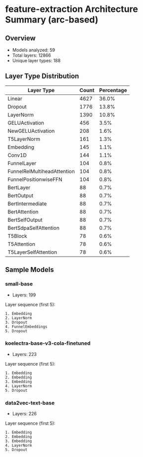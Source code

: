 # feature-extraction Architecture Summary (arc-based)

## Overview
- Models analyzed: 59
- Total layers: 12866
- Unique layer types: 188

## Layer Type Distribution
| Layer Type | Count | Percentage |
|-----------|-------|------------|
| Linear | 4627 | 36.0% |
| Dropout | 1776 | 13.8% |
| LayerNorm | 1390 | 10.8% |
| GELUActivation | 456 | 3.5% |
| NewGELUActivation | 208 | 1.6% |
| T5LayerNorm | 161 | 1.3% |
| Embedding | 145 | 1.1% |
| Conv1D | 144 | 1.1% |
| FunnelLayer | 104 | 0.8% |
| FunnelRelMultiheadAttention | 104 | 0.8% |
| FunnelPositionwiseFFN | 104 | 0.8% |
| BertLayer | 88 | 0.7% |
| BertOutput | 88 | 0.7% |
| BertIntermediate | 88 | 0.7% |
| BertAttention | 88 | 0.7% |
| BertSelfOutput | 88 | 0.7% |
| BertSdpaSelfAttention | 88 | 0.7% |
| T5Block | 78 | 0.6% |
| T5Attention | 78 | 0.6% |
| T5LayerSelfAttention | 78 | 0.6% |

## Sample Models

### small-base
- Layers: 199

Layer sequence (first 5):
```
1. Embedding
2. LayerNorm
3. Dropout
4. FunnelEmbeddings
5. Dropout
```

### koelectra-base-v3-cola-finetuned
- Layers: 223

Layer sequence (first 5):
```
1. Embedding
2. Embedding
3. Embedding
4. LayerNorm
5. Dropout
```

### data2vec-text-base
- Layers: 226

Layer sequence (first 5):
```
1. Embedding
2. Embedding
3. Embedding
4. LayerNorm
5. Dropout
```